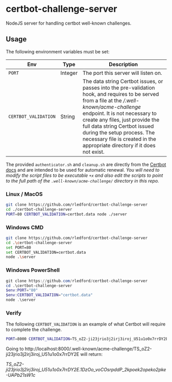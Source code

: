 # certbot-challenge-server

NodeJS server for handling certbot well-known challenges.

## Usage

The following environment variables must be set:

| Env                  | Type    | Description                                                                                                                                                                                                                                                                                                                                                       |
| -------------------- | ------- | ----------------------------------------------------------------------------------------------------------------------------------------------------------------------------------------------------------------------------------------------------------------------------------------------------------------------------------------------------------------- |
| `PORT`               | Integer | The port this server will listen on.                                                                                                                                                                                                                                                                                                                              |
| `CERTBOT_VALIDATION` | String  | The data string Certbot issues, or passes into the pre-validation hook, and requires to be served from a file at the _/.well-known/acme-challenge_ endpoint. It is not necessary to create any files, just provide the full data string Certbot issued during the setup process. The necessary file is created in the appropriate directory if it does not exist. |

The provided `authenticator.sh` and `cleanup.sh` are directly from the [Certbot docs](https://certbot.eff.org/docs/using.html?highlight=hook#pre-and-post-validation-hooks) and are intended to be used for automatic renewal. _You will need to modify the script files to be executable `+x` and also edit the scripts to point to the full path of the `.well-known/acme-challenge/` directory in this repo._

### Linux / MacOS

```bash
git clone https://github.com/rledford/certbot-challenge-server
cd ./certbot-challenge-server
PORT=80 CERTBOT_VALIDATION=certbot.data node ./server
```

### Windows CMD

```bash
git clone https://github.com/rledford/certbot-challenge-server
cd .\certbot-challenge-server
set PORT=80
set CERTBOT_VALIDATION=certbot.data
node .\server
```

### Windows PowerShell

```powershell
git clone https://github.com/rledford/certbot-challenge-server
cd .\certbot-challenge-server
$env:PORT="80"
$env:CERTBOT_VALIDATION="certbot.data"
node .\server
```

### Verify

The following `CERTBOT_VALIDATION` is an example of what Certbot will require to complete the challenge.

```bash
PORT=8000 CERTBOT_VALIDATION=TS_oZ2-ji23jrio3j2irj3iroj_U51u1o0x7rrDY2E.1DzOo_voCOsrpddP_2kpoek2opeko2pke-UAPb21sW1c node.js
```

Going to http://localhost:8000/.well-known/acme-challenge/TS_oZ2-ji23jrio3j2irj3iroj_U51u1o0x7rrDY2E will return:

_TS_oZ2-ji23jrio3j2irj3iroj_U51u1o0x7rrDY2E.1DzOo_voCOsrpddP_2kpoek2opeko2pke-UAPb21sW1c_
